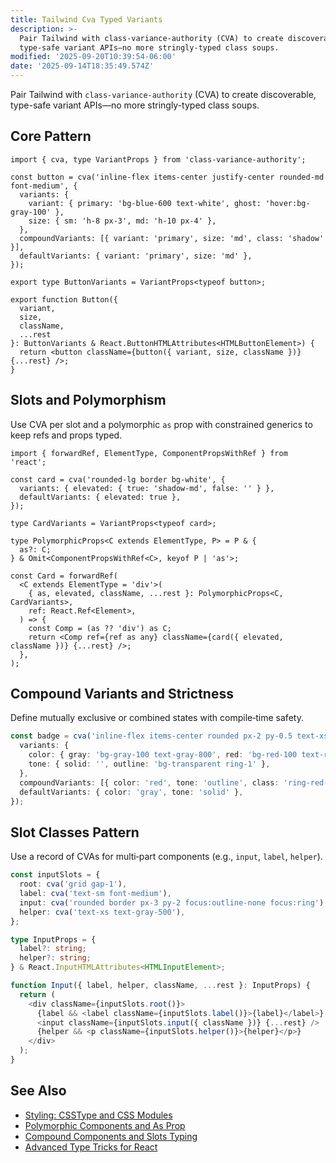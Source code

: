 ```yaml
---
title: Tailwind Cva Typed Variants
description: >-
  Pair Tailwind with class-variance-authority (CVA) to create discoverable,
  type-safe variant APIs—no more stringly-typed class soups.
modified: '2025-09-20T10:39:54-06:00'
date: '2025-09-14T18:35:49.574Z'
---
```


Pair Tailwind with `class-variance-authority` (CVA) to create discoverable, type-safe variant APIs—no more stringly-typed class soups.

## Core Pattern

```tsx
import { cva, type VariantProps } from 'class-variance-authority';

const button = cva('inline-flex items-center justify-center rounded-md font-medium', {
  variants: {
    variant: { primary: 'bg-blue-600 text-white', ghost: 'hover:bg-gray-100' },
    size: { sm: 'h-8 px-3', md: 'h-10 px-4' },
  },
  compoundVariants: [{ variant: 'primary', size: 'md', class: 'shadow' }],
  defaultVariants: { variant: 'primary', size: 'md' },
});

export type ButtonVariants = VariantProps<typeof button>;

export function Button({
  variant,
  size,
  className,
  ...rest
}: ButtonVariants & React.ButtonHTMLAttributes<HTMLButtonElement>) {
  return <button className={button({ variant, size, className })} {...rest} />;
}
```

## Slots and Polymorphism

Use CVA per slot and a polymorphic `as` prop with constrained generics to keep refs and props typed.

```tsx
import { forwardRef, ElementType, ComponentPropsWithRef } from 'react';

const card = cva('rounded-lg border bg-white', {
  variants: { elevated: { true: 'shadow-md', false: '' } },
  defaultVariants: { elevated: true },
});

type CardVariants = VariantProps<typeof card>;

type PolymorphicProps<C extends ElementType, P> = P & {
  as?: C;
} & Omit<ComponentPropsWithRef<C>, keyof P | 'as'>;

const Card = forwardRef(
  <C extends ElementType = 'div'>(
    { as, elevated, className, ...rest }: PolymorphicProps<C, CardVariants>,
    ref: React.Ref<Element>,
  ) => {
    const Comp = (as ?? 'div') as C;
    return <Comp ref={ref as any} className={card({ elevated, className })} {...rest} />;
  },
);
```

## Compound Variants and Strictness

Define mutually exclusive or combined states with compile‑time safety.

```ts
const badge = cva('inline-flex items-center rounded px-2 py-0.5 text-xs', {
  variants: {
    color: { gray: 'bg-gray-100 text-gray-800', red: 'bg-red-100 text-red-800' },
    tone: { solid: '', outline: 'bg-transparent ring-1' },
  },
  compoundVariants: [{ color: 'red', tone: 'outline', class: 'ring-red-300' }],
  defaultVariants: { color: 'gray', tone: 'solid' },
});
```

## Slot Classes Pattern

Use a record of CVAs for multi‑part components (e.g., `input`, `label`, `helper`).

```ts
const inputSlots = {
  root: cva('grid gap-1'),
  label: cva('text-sm font-medium'),
  input: cva('rounded border px-3 py-2 focus:outline-none focus:ring'),
  helper: cva('text-xs text-gray-500'),
};

type InputProps = {
  label?: string;
  helper?: string;
} & React.InputHTMLAttributes<HTMLInputElement>;

function Input({ label, helper, className, ...rest }: InputProps) {
  return (
    <div className={inputSlots.root()}>
      {label && <label className={inputSlots.label()}>{label}</label>}
      <input className={inputSlots.input({ className })} {...rest} />
      {helper && <p className={inputSlots.helper()}>{helper}</p>}
    </div>
  );
}
```

## See Also

- [Styling: CSSType and CSS Modules](styling-csstype-and-css-modules.md)
- [Polymorphic Components and As Prop](polymorphic-components-and-as-prop.md)
- [Compound Components and Slots Typing](compound-components-and-slots-typing.md)
- [Advanced Type Tricks for React](advanced-type-tricks-for-react.md)
